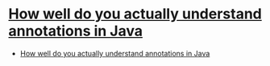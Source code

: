 # [How well do you actually understand annotations in Java](https://jaxenter.com/understand-annotations-java-148001.html)

- [How well do you actually understand annotations in Java](#how-well-do-you-actually-understand-annotations-in-java)